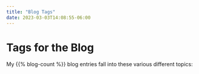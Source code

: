 ```yaml
---
title: "Blog Tags"
date: 2023-03-03T14:08:55-06:00
---
```

# Tags for the Blog

My {{% blog-count %}} blog entries fall into these various different topics:
